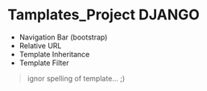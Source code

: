 # Tamplates_Project DJANGO 
- Navigation Bar (bootstrap)
- Relative URL
- Template Inheritance 
- Template Filter

>ignor spelling of template... ;) 
